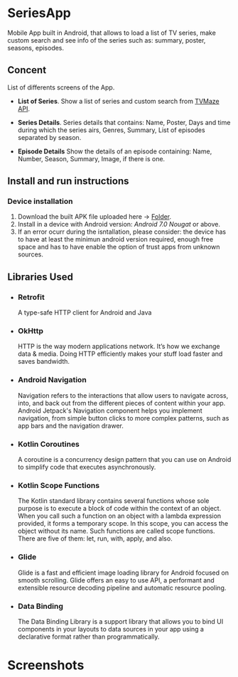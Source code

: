 # SeriesApp

Mobile App built in Android, that allows to load a list of TV series, make custom search and see info of the series such as: summary, poster, seasons, episodes.

<h2>Concent</h2>

List of differents screens of the App.

* **List of Series**. Show a list of series and custom search from [TVMaze API](https://www.tvmaze.com/api).

* **Series Details**. Series details that contains: Name, Poster, Days and time during which the series airs, Genres, Summary, List of episodes separated by season.

* **Episode Details** Show the details of an episode containing: Name, Number, Season, Summary, Image, if there is one.


<h2>Install and run instructions</h2>

<h3>Device installation</h3>

1. Download the built APK file uploaded here -> [Folder](https://drive.google.com/drive/folders/1PKKDzfGQeSP0C7VaFEck9acn1U_ZOApU?usp=sharing).
2. Install in a device with Android version: *Android 7.0 Nougat* or above.
3. If an error ocurr during the isntallation, please consider: the device has to have at least the minimun android version required, enough free space and has to have enable the option of trust apps from unknown sources.

<h2>Libraries Used</h2>

* <h3> Retrofit </h3> A type-safe HTTP client for Android and Java
* <h3> OkHttp </h3> HTTP is the way modern applications network. It’s how we exchange data & media. Doing HTTP efficiently makes your stuff load faster and saves bandwidth.
* <h3> Android Navigation </h3> Navigation refers to the interactions that allow users to navigate across, into, and back out from the different pieces of content within your app. Android Jetpack's Navigation component helps you implement navigation, from simple button clicks to more complex patterns, such as app bars and the navigation drawer.
* <h3> Kotlin Coroutines </h3> A coroutine is a concurrency design pattern that you can use on Android to simplify code that executes asynchronously.
* <h3> Kotlin Scope Functions </h3> The Kotlin standard library contains several functions whose sole purpose is to execute a block of code within the context of an object. When you call such a function on an object with a lambda expression provided, it forms a temporary scope. In this scope, you can access the object without its name. Such functions are called scope functions. There are five of them: let, run, with, apply, and also.
* <h3> Glide </h3> Glide is a fast and efficient image loading library for Android focused on smooth scrolling. Glide offers an easy to use API, a performant and extensible resource decoding pipeline and automatic resource pooling.
* <h3> Data Binding </h3> The Data Binding Library is a support library that allows you to bind UI components in your layouts to data sources in your app using a declarative format rather than programmatically.




# Screenshots

<!-- <div style={"display:flex;"}>
 <img src="https://user-images.githubusercontent.com/38010591/128784211-e8ba1970-a404-4243-9628-614b34ae385f.jpg" width="30%" height="30%">
<img src="https://user-images.githubusercontent.com/38010591/128784214-98ebb03d-0b91-494f-a574-954aa0a7b62c.jpg" width="30%" height="30%">
 <img src="https://user-images.githubusercontent.com/38010591/128784215-6e675dfd-9948-4022-a75a-4390da81a4bf.jpg" width="30%" height="30%">
</div>
<br/>
<br/>
<div style={"display:flex;"}>
 <img src="https://user-images.githubusercontent.com/38010591/128784216-9a068513-f5a8-41d4-8fdc-664c961ea890.jpg" width="30%" height="30%">
<img src="https://user-images.githubusercontent.com/38010591/128784217-bb2ac2e3-cfe8-4186-9415-2f25fc9feb65.jpg" width="30%" height="30%">
 <img src="https://user-images.githubusercontent.com/38010591/128784218-4834666f-7f46-4b44-b146-305a9b626ec3.jpg" width="30%" height="30%">
</div>
<hr/> -->


